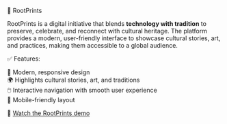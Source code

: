 🌸 RootPrints

RootPrints is a digital initiative that blends **technology with tradition** to preserve, celebrate, and reconnect with cultural heritage. The platform provides a modern, user-friendly interface to showcase cultural stories, art, and practices, making them accessible to a global audience.

✅ Features:

🎨 Modern, responsive design  
🌍 Highlights cultural stories, art, and traditions  
🖱️ Interactive navigation with smooth user experience  
📱 Mobile-friendly layout  

🎥 [Watch the RootPrints demo](https://drive.google.com/file/d/1WUBT_1Nou8bEjPbc-zrptHC3-9bI5sYO/view?usp=sharing)
